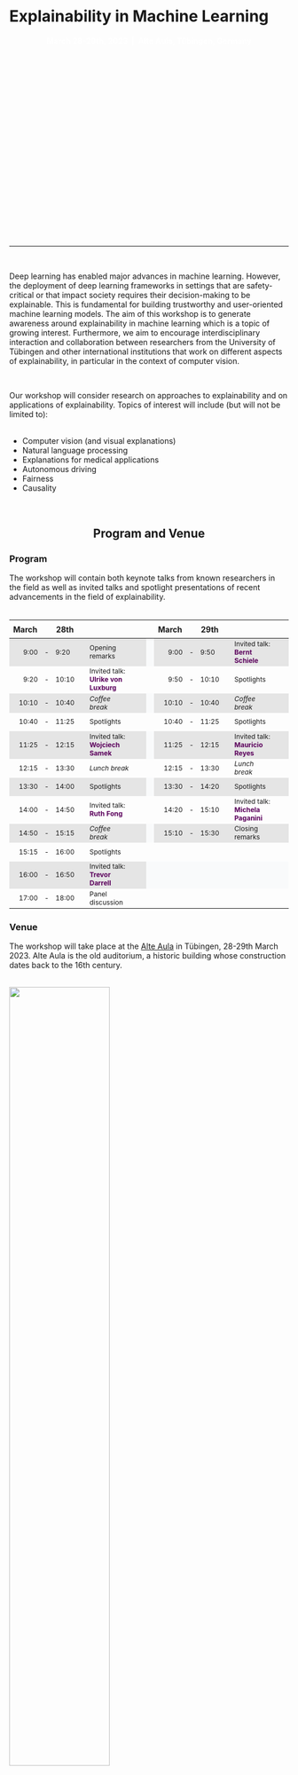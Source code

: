 <div class="w-full h-full bg-cover bg-center" style="height: 400px; background-repeat: no-repeat; background-position: center; background-image: url(https://c.pxhere.com/photos/b8/4b/autumn_t_bingen_nature_fall_leaves_southern_germany_october_colorful_fall_color-845134.jpg!d);">
        <div class="flex items-center justify-center h-full w-full" style="height:100%; vertical-align: middle;">
            <div class="text-center" >
                <h1 class="text-white" style="vertical-align: middle;">Explainability in Machine Learning  </h1>
<p style="text-align: center; color: white"><b> March 28-29th, 2023  |  Alte Aula, Tübingen, Germany </b></p>
                     </div>
        </div>
    </div>


<br/>
<div class="mb-8 flex flex-col items-center">

<div class="bg-purple-500 h-2 w-8 mb-2 mt-2">


</div>
</div>


___

<br/>

Deep learning has enabled major advances in machine learning. However, the deployment of deep learning frameworks in settings that are safety-critical or that impact society requires their decision-making to be explainable. This is fundamental for building trustworthy and user-oriented machine learning models. The aim of this workshop is to generate awareness around explainability in machine learning which is a topic of growing interest. Furthermore, we aim to encourage interdisciplinary interaction and collaboration between researchers from the University of Tübingen and other international institutions that work on different aspects of explainability, in particular in the context of computer vision.

<br/>

Our workshop will consider research on approaches to explainability and on applications of explainability. Topics of interest will include (but will not be limited to):<br/>
<br/>
* Computer vision (and visual explanations)
* Natural language processing
* Explanations for medical applications
* Autonomous driving
* Fairness
* Causality

<br/>


<div class="border-b-2"></div>

<div align="center">

## Program and Venue

</div>


### Program

The workshop will contain both keynote talks from known researchers in the field as well as invited talks and spotlight presentations of recent advancements in the field of explainability. <br/> <br/>

<style>
table td {
  font-size: 12px;
  height: 25pt
}
table th {
  font-size: 14px;
  height: 25pt;
}
table tbody tr:nth-child(odd) td:nth-child(7) {
    background: rgb(249,250,251);
}

table tbody tr:nth-child(odd) {
    background: rgb(128,128,128,0.2)
}

table tbody tr:nth-child(11) td:nth-child(12) {
    background: rgb(249,250,251);
}
table tbody tr:nth-child(11) td:nth-child(8) {
    background: rgb(249,250,251);
}
table tbody tr:nth-child(11) td:nth-child(9) {
    background: rgb(249,250,251);
}
table tbody tr:nth-child(11) td:nth-child(10) {
    background: rgb(249,250,251);
}
table tbody tr:nth-child(11) td:nth-child(10) {
    background: rgb(249,250,251);
}
table tbody tr:nth-child(11) td:nth-child(11) {
    background: rgb(249,250,251);
}
table tbody tr:nth-child(11) td:nth-child(12) {
    background: rgb(249,250,251);
}

table tbody tr:nth-child(11) td:nth-child(13) {
    background: rgb(249,250,251);
}


table tbody b, strong {
   color: #5a005b;
   }
table thead b, strong {
   color: #5a005b;
   }
</style>



|  March|    |  28th   | <img width=10/> |                                         | <img width=80/> |     |                                        March |       |  29th | <img width=10/>|                                    | <img width=80/> |
|------:|:---:|:-----------|-----------------|-------------------------------------------|-----------------|-----|---------------------------------------------:|:-----:|:------|------|------------------------------------|-----------------|
|  9:00 | -   | 9:20       |                 | Opening remarks                           |                 |     |                                         9:00 |   -   | 9:50  |      | Invited talk: **Bernt Schiele**    |                 |
|  9:20 | -   | 10:10      |                 | Invited talk: **Ulrike von Luxburg** |                 |     |                                         9:50 |   -   | 10:10 |      | Spotlights                         |                 |
| 10:10 | -   | 10:40      |                 | _Coffee break_                            |                 |     |                                        10:10 |   -   | 10:40 |      | _Coffee break_                     |                 | 
| 10:40 | -   | 11:25      |                 | Spotlights                                |                 |     |                                        10:40 |   -   | 11:25 |      | Spotlights                         |                 | 
| 11:25 | -   | 12:15      |                 | Invited talk: **Wojciech Samek**          |                 |     |                                        11:25 |   -   | 12:15 |      | Invited talk: **Mauricio Reyes**   |                 |
| 12:15 | -   | 13:30      |                 | _Lunch break_                             |                 |     |                                        12:15 |   -   | 13:30 |      | _Lunch break_                      |                 |
| 13:30 | -   | 14:00      |                 | Spotlights                                |                 |     |                                        13:30 |   -   | 14:20 |      | Spotlights                         |                 |
| 14:00 | -   | 14:50      |                 | Invited talk: **Ruth Fong**               |                 |     |                                        14:20 |   -   | 15:10 |      | Invited talk: **Michela Paganini** |                 |
| 14:50 | -   | 15:15      |                 | _Coffee break_                            |                 |     |                                        15:10 |   -   | 15:30 |      | Closing remarks                    |                 |
| 15:15 | -   | 16:00      |                 | Spotlights                                |                 |     |                                              |       |       |      |                                    |                 | 
| 16:00 | -   | 16:50      |                 | Invited talk: **Trevor Darrell**          |                 |     |  |       |       |      |                                    |                 |
| 17:00 | -   | 18:00      |                 | Panel discussion                          |                 |     |                                              |       |       |      |                                    |                 |


### Venue

The workshop will take place at the [Alte Aula](https://uni-tuebingen.de/einrichtungen/personalvertretungen-beratung-beauftragte/lageplaene/karte-d-altstadt/alte-aula.html) in Tübingen, 28-29th March 2023. Alte Aula is the old auditorium, a historic building whose construction dates back to the 16th century. 

<br/>

<div class="mb-8 flex flex-col items-center">
<img src="https://upload.wikimedia.org/wikipedia/commons/thumb/8/83/Alte-aula-tuebingen-2018.jpg/640px-Alte-aula-tuebingen-2018.jpg" width="60%"/>  
</div> 

Participants will also have the chance to explore the old university town of Tübingen. The city combines the ancient medieval atmosphere with the vibrant life of a cosmopolitan student town. You can get lost in the narrow alleys and timber-framed houses that lead to the 500-years old castle, take a boat trip in the famous "Stocherkahn" or enjoy the tasteful Swabian cuisine. For more information on the city, visit [www.tuebingen.de](https://www.tuebingen.de/en/).
<br/>

### Attending

There is no registration fee, however the venue has limited capacity. If you would like to attend, please register **by February 28th** using this [form](https://forms.gle/ohFWR9uMeDBSkzaX6): we will then contact you by **March 3rd** to confirm your attendance.
<br/>
### Contact

Do you have any questions? Please send an email to **eml-workshop@inf.uni-tuebingen.de**.
<br/>
<br/>
<div class="border-b-2"></div>


